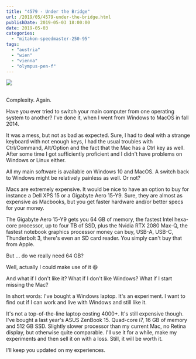 ```yaml
---
title: "4579 - Under the Bridge"
url: /2019/05/4579-under-the-bridge.html
publishDate: 2019-05-03 18:00:00
date: 2019-05-03
categories: 
  - "mitakon-speedmaster-250-95"
tags: 
  - "austria"
  - "wien"
  - "vienna"
  - "olympus-pen-f"
---
```

<div class="container">
<div class="center"><a target="_blank" href="https://d25zfm9zpd7gm5.cloudfront.net/1200x1200/2018/20180311_161802_lr.jpg"><img class="webfeedsFeaturedVisual" src="https://d25zfm9zpd7gm5.cloudfront.net/0600x0600/2018/20180311_161802_lr.jpg" /></a></div>
</div>
<br />

Complexity. Again.

Have you ever tried to switch your main computer from one operating
system to another? I've done it, when I went from Windows to MacOS
in fall 2014.

It was a mess, but not as bad as expected. Sure, I had to deal with
a strange keyboard with not enough keys, I had the usual troubles
with Ctrl/Command, Alt/Option and the fact that the Mac has a Ctrl
key as well. After some time I got sufficiently proficient and I
didn't have problems on Windows or Linux either.

All my main software is available on Windows 10 and MacOS. A switch
back to Windows might be relatively painless as well. Or not?

Macs are extremely expensive. It would be nice to have an option to
buy for instance a Dell XPS 15 or a Gigabyte Aero 15-Y9. Sure, they
are almost as expensive as Macbooks, but you get faster hardware
and/or better specs for your money.

The Gigabyte Aero 15-Y9 gets you 64 GB of memory, the fastest Intel
hexa-core processor, up to four TB of SSD, plus the Nvidia RTX 2080
Max-Q, the fastest notebook graphics processor money can buy, USB-A,
USB-C, Thunderbolt 3, there's even an SD card reader. You simply
can't buy that from Apple.

But ... do we really need 64 GB?

Well, actually I could make use of it :smiley:

And what if I don't like it? What if I don't like Windows? What if I
start missing the Mac?

In short words: I've bought a Windows laptop. It's an experiment. I
want to find out if I can work and live with Windows and still like
it.

It's not a top-of-the-line laptop costing 4000+. It's still
expensive though. I've bought a last year's ASUS ZenBook 15.
Quad-core i7, 16 GB of memory and 512 GB SSD. Slightly slower
processor than my current Mac, no Retina display, but otherwise
quite comparable. I'll use it for a while, make my experiments and
then sell it on with a loss. Still, it will be worth it.

I'll keep you updated on my experiences.